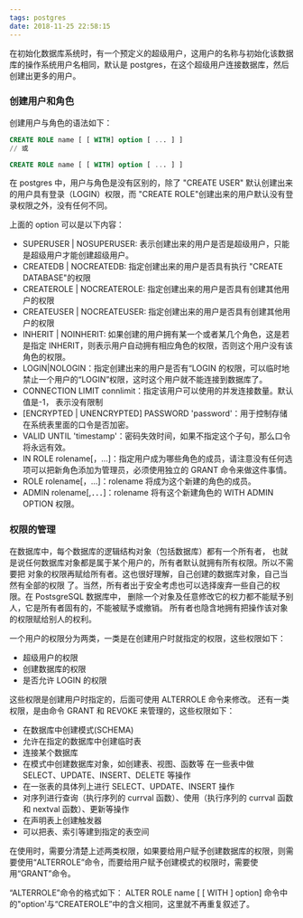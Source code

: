 ```yaml
---
tags: postgres
date: 2018-11-25 22:58:15
---
```


在初始化数据库系统时，有一个预定义的超级用户，这用户的名称与初始化该数据库的操作系统用户名相同，默认是 postgres，在这个超级用户连接数据库，然后创建出更多的用户。

### 创建用户和角色

创建用户与角色的语法如下：

```sql
CREATE ROLE name [ [ WITH] option [ ... ] ]
// 或

CREATE ROLE name [ [ WITH] option [ ... ] ]
```

在 postgres 中，用户与角色是没有区别的，除了 "CREATE USER" 默认创建出来的用户具有登录（LOGIN）权限，而 "CREATE ROLE"创建出来的用户默认没有登录权限之外，没有任何不同。

上面的 option 可以是以下内容：

- SUPERUSER | NOSUPERUSER: 表示创建出来的用户是否是超级用户，只能是超级用户才能创建超级用户。
- CREATEDB | NOCREATEDB: 指定创建出来的用户是否具有执行 "CREATE DATABASE"的权限
- CREATEROLE | NOCREATEROLE: 指定创建出来的用户是否具有创建其他用户的权限
- CREATEUSER | NOCREATEUSER: 指定创建出来的用户是否具有创建其他用户的权限
- INHERIT | NOINHERIT: 如果创建的用户拥有某一个或者某几个角色，这是若是指定 INHERIT，则表示用户自动拥有相应角色的权限，否则这个用户没有该角色的权限。
- LOGIN|NOLOGIN：指定创建出来的用户是否有“LOGIN 的权限，可以临时地禁止一个用户的“LOGIN”权限，这时这个用户就不能连接到数据库了。
- CONNECTION LIMIT connlimit：指定该用户可以使用的并发连接数量。默认值是-1， 表示没有限制
- [ENCRYPTED | UNENCRYPTED] PASSWORD 'password'：用于控制存储在系统表里面的口令是否加密。
- VALID UNTIL 'timestamp'：密码失效时间，如果不指定这个子句，那么口令将永远有效。
- IN ROLE rolename[，...]：指定用户成为哪些角色的成员，请注意没有任何选项可以把新角色添加为管理员，必须使用独立的 GRANT 命令来做这件事情。
- ROLE rolename[，...]：rolename 将成为这个新建的角色的成员。
- ADMIN rolename[,．．．]：rolename 将有这个新建角色的 WITH ADMIN OPTION 权限。

### 权限的管理

在数据库中，每个数据库的逻辑结构对象（包括数据库）都有一个所有者， 也就是说任何数据库对象都是属于某个用户的，所有者默认就拥有所有权限。所以不需要把 对象的权限再赋给所有者。这也很好理解，自己创建的数据库对象，自己当然有全部的权限 了。当然，所有者出于安全考虑也可以选择废弃一些自己的权限。在 PostsgreSQL 数据库中， 删除一个对象及任意修改它的权力都不能赋予别人，它是所有者固有的，不能被赋予或撤销。 所有者也隐含地拥有把操作该对象的权限赋给别人的权利。

一个用户的权限分为两类，一类是在创建用户时就指定的权限，这些权限如下：

- 超级用户的权限
- 创建数据库的权限
- 是否允许 LOGIN 的权限

这些权限是创建用户时指定的，后面可使用 ALTERROLE 命令来修改。
还有一类权限，是由命令 GRANT 和 REVOKE 来管理的，这些权限如下：

- 在数据库中创建模式(SCHEMA)
- 允许在指定的数据库中创建临时表
- 连接某个数据库
- 在模式中创建数据库对象，如创建表、视图、函数等 在一些表中做 SELECT、UPDATE、INSERT、DELETE 等操作
- 在一张表的具体列上进行 SELECT、UPDATE、INSERT 操作
- 对序列进行查询（执行序列的 currval 函数）、使用（执行序列的 currval 函数和 nextval 函数）、更新等操作
- 在声明表上创建触发器
- 可以把表、索引等建到指定的表空间

在使用时，需要分清楚上述两类权限，如果要给用户赋予创建数据库的权限，则需要使用“ALTERROLE”命令，而要给用户赋予创建模式的权限时，需要使用“GRANT”命令。

“ALTERROLE”命令的格式如下：
ALTER ROLE name [ [ WITH ] option] 命令中的"option'与“CREATEROLE”中的含义相同，这里就不再重复叙述了。
